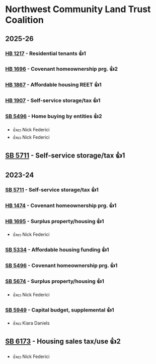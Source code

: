 # Northwest Community Land Trust Coalition
## 2025-26

### [HB 1217](/bill/2025-26/hb/1217/) - Residential tenants 👍1  

### [HB 1696](/bill/2025-26/hb/1696/) - Covenant homeownership prg. 👍2  

### [HB 1867](/bill/2025-26/hb/1867/) - Affordable housing REET 👍1  

### [HB 1907](/bill/2025-26/hb/1907/) - Self-service storage/tax 👍1  

### [SB 5496](/bill/2025-26/sb/5496/) - Home buying by entities 👍2  
* 👍💵 Nick Federici
* 👍💵 Nick Federici

## [SB 5711](/bill/2025-26/sb/5711/) - Self-service storage/tax 👍1  

## 2023-24

### [SB 5711](/bill/2023-24/sb/5711/) - Self-service storage/tax 👍1  

### [HB 1474](/bill/2023-24/hb/1474/) - Covenant homeownership prg. 👍1  

### [HB 1695](/bill/2023-24/hb/1695/) - Surplus property/housing 👍1  
* 👍💵 Nick Federici

### [SB 5334](/bill/2023-24/sb/5334/) - Affordable housing funding 👍1  

### [SB 5496](/bill/2023-24/sb/5496/) - Covenant homeownership prg. 👍1  

### [SB 5674](/bill/2023-24/sb/5674/) - Surplus property/housing 👍1  
* 👍💵 Nick Federici

### [SB 5949](/bill/2023-24/sb/5949/) - Capital budget, supplemental 👍1  
* 👍💵 Kiara Daniels

## [SB 6173](/bill/2023-24/sb/6173/) - Housing sales tax/use 👍2  
* 👍💵 Nick Federici
